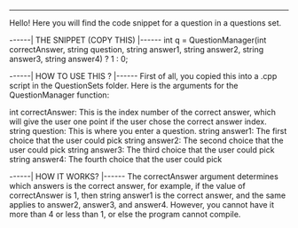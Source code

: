 
--------------------------------------------------------------------------------------------------
Hello! Here you will find the code snippet for a question in a questions set.

------| THE SNIPPET (COPY THIS) |------
int q = QuestionManager(int correctAnswer, string question,
		string answer1, 
		string answer2,
		string answer3, 
		string answer4) ? 1 : 0;

------| HOW TO USE THIS ? |------
First of all, you copied this into a .cpp script in the QuestionSets folder.
Here is the arguments for the QuestionManager function:

int correctAnswer: This is the index number of the correct answer, which will give the user one point if the user chose the correct answer index.
string question: This is where you enter a question.
string answer1: The first choice that the user could pick
string answer2: The second choice that the user could pick
string answer3: The third choice that the user could pick
string answer4: The fourth choice that the user could pick

------| HOW IT WORKS? |------
The correctAnswer argument determines which answers is the correct answer, for example, if the value of correctAnswer is 1, then string answer1 is the correct answer, and the same applies to answer2, answer3, and answer4. However, you cannot have it more than 4 or less than 1, or else the program cannot compile.